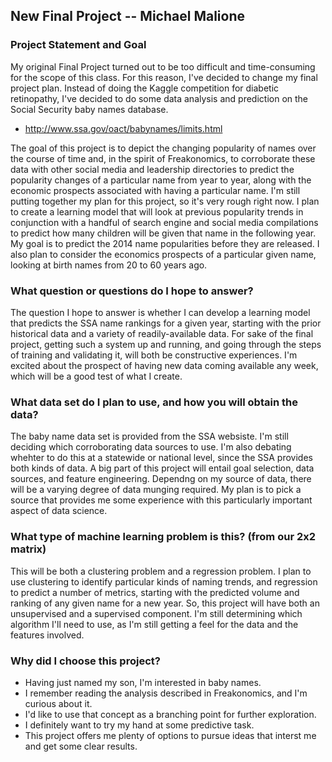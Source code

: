 ## New Final Project -- Michael Malione

### Project Statement and Goal
My original Final Project turned out to be too difficult and time-consuming for the scope of this class. For this reason, I've decided to change my final project plan. Instead of doing the Kaggle competition for diabetic retinopathy, I've decided to do some data analysis and prediction on the Social Security baby names database.
* http://www.ssa.gov/oact/babynames/limits.html

The goal of this project is to depict the changing popularity of names over the course of time and, in the spirit of Freakonomics, to corroborate these data with other social media and leadership directories to predict the popularity changes of a particular name from year to year, along with the economic prospects associated with having a particular name. I'm still putting together my plan for this project, so it's very rough right now. I plan to create a learning model that will look at previous popularity trends in conjunction with a handful of search engine and social media compilations to predict how many children will be given that name in the following year. My goal is to predict the 2014 name popularities before they are released. I also plan to consider the economics prospects of a particular given name, looking at birth names from 20 to 60 years ago.

### What question or questions do I hope to answer?
The question I hope to answer is whether I can develop a learning model that predicts the SSA name rankings for a given year, starting with the prior historical data and a variety of readily-available data. For sake of the final project, getting such a system up and running, and going through the steps of training and validating it, will both be constructive experiences. I'm excited about the prospect of having new data coming available any week, which will be a good test of what I create.

### What data set do I plan to use, and how you will obtain the data?
The baby name data set is provided from the SSA websiste. I'm still deciding which corroborating data sources to use. I'm also debating whehter to do this at a statewide or national level, since the SSA provides both kinds of data. A big part of this project will entail goal selection, data sources, and feature engineering. Dependng on my source of data, there will be a varying degree of data munging required. My plan is to pick a source that provides me some experience with this particularly important aspect of data science.

### What type of machine learning problem is this? (from our 2x2 matrix)
This will be both a clustering problem and a regression problem. I plan to use clustering to identify particular kinds of naming trends, and regression to predict a number of metrics, starting with the predicted volume and ranking of any given name for a new year. So, this project will have both an unsupervised and a supervised component. I'm still determining which algorithm I'll need to use, as I'm still getting a feel for the data and the features involved.

### Why did I choose this project?
* Having just named my son, I'm interested in baby names.
* I remember reading the analysis described in Freakonomics, and I'm curious about it.
* I'd like to use that concept as a branching point for further exploration.
* I definitely want to try my hand at some predictive task.
* This project offers me plenty of options to pursue ideas that interst me and get some clear results.
